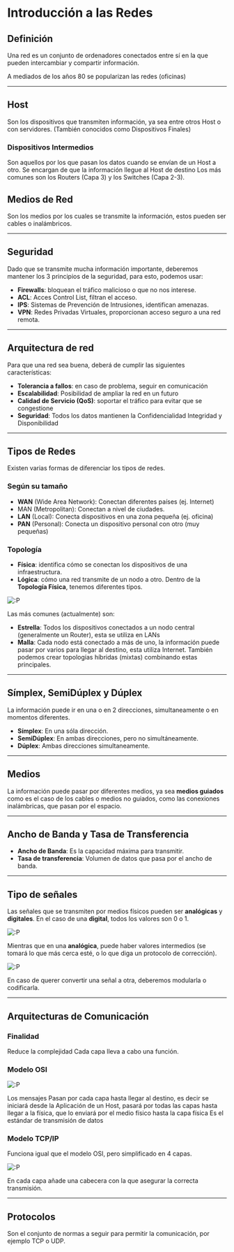 # Introducción a las Redes
## Definición
Una red es un conjunto de ordenadores conectados entre sí en la que pueden intercambiar y compartir información.

A mediados de los años 80 se popularizan las redes (oficinas)

---
## Host
Son los dispositivos que transmiten información, ya sea entre otros Host o con servidores. (También conocidos como Dispositivos Finales)
### Dispositivos Intermedios
Son aquellos por los que pasan los datos cuando se envían de un Host a otro.
Se encargan de que la información llegue al Host de destino
Los más comunes son los Routers (Capa 3) y los Switches (Capa 2-3).
## Medios de Red
Son los medios por los cuales se transmite la información, estos pueden ser cables o inalámbricos.

---
## Seguridad
Dado que se transmite mucha información importante, deberemos mantener los 3 principios de la seguridad, para esto, podemos usar:
- **Firewalls**: bloquean el tráfico malicioso o que no nos interese.
- **ACL**: Acces Control List, filtran el acceso.
- **IPS**: Sistemas de Prevención de Intrusiones, identifican amenazas.
- **VPN**: Redes Privadas Virtuales, proporcionan acceso seguro a una red remota.

---
## Arquitectura de red
Para que una red sea buena, deberá de cumplir las siguientes características:
- **Tolerancia a fallos**: en caso de problema, seguir en comunicación
- **Escalabilidad**: Posibilidad de ampliar la red en un futuro 
- **Calidad de Servicio (QoS)**: soportar el tráfico para evitar que se congestione 
- **Seguridad**: Todos los datos mantienen la Confidencialidad Integridad y Disponibilidad

---
## Tipos de Redes
Existen varias formas de diferenciar los tipos de redes. 
### Según su tamaño
- **WAN** (Wide Area Network): Conectan diferentes países (ej. Internet)
- MAN (Metropolitan): Conectan a nivel de ciudades.
- **LAN** (Local): Conecta dispositivos en una zona pequeña (ej. oficina)
- **PAN** (Personal): Conecta un dispositivo personal con otro (muy pequeñas)

### Topología
- **Física**: identifica cómo se conectan los dispositivos de una infraestructura.
- **Lógica**: cómo una red transmite de un nodo a otro.
Dentro de la **Topología Física**, tenemos diferentes tipos.

![:P](../images/Topology.png)

Las más comunes (actualmente) son:
- **Estrella**: Todos los dispositivos conectados a un nodo central (generalmente un Router), esta se utiliza en LANs
- **Malla**: Cada nodo está conectado a más de uno, la información puede pasar por varios para llegar al destino, esta utiliza Internet.
También podemos crear topologías híbridas (mixtas) combinando estas principales.

---
## Símplex, SemiDúplex y Dúplex
La información puede ir en una o en 2 direcciones, simultaneamente o en momentos diferentes.

- **Símplex**: En una sóla dirección.
- **SemiDúplex**: En ambas direcciones, pero no simultáneamente.
- **Dúplex**: Ambas direcciones simultaneamente.

---
## Medios
La información puede pasar por diferentes medios, ya sea **medios guiados** como es el caso de los cables o medios no guiados, como las conexiones inalámbricas, que pasan por el espacio.

---
## Ancho de Banda y Tasa de Transferencia
- **Ancho de Banda**: Es la capacidad máxima para transmitir.
- **Tasa de transferencia**: Volumen de datos que pasa por el ancho de banda.

---
## Tipo de señales
Las señales que se transmiten por medios físicos pueden ser **analógicas** y **digitales**.
En el caso de una **digital**, todos los valores son 0 o 1.

![:P](../images/Digital.png)

Mientras que en una **analógica**, puede haber valores intermedios (se tomará lo que más cerca esté, o lo que diga un protocolo de corrección).

![:P](../images/Analog.png)


En caso de querer convertir una señal a otra, deberemos modularla o codificarla.

---
## Arquitecturas de Comunicación
### Finalidad
Reduce la complejidad 
Cada capa lleva a cabo una función.
### Modelo OSI

![:P](../images/OSI.png)

Los mensajes Pasan por cada capa hasta llegar al destino, es decir se iniciará desde la Aplicación de un Host, pasará por todas las capas hasta llegar a la física, que lo enviará por el medio físico hasta la capa física
Es el estándar de transmisión de datos
### Modelo TCP/IP
Funciona igual que el modelo OSI, pero simplificado en 4 capas.

![:P](../images/TCP.png)

En cada capa añade una cabecera con la que asegurar la correcta transmisión.

---
## Protocolos
Son el conjunto de normas a seguir para permitir la comunicación, por ejemplo TCP o UDP.

